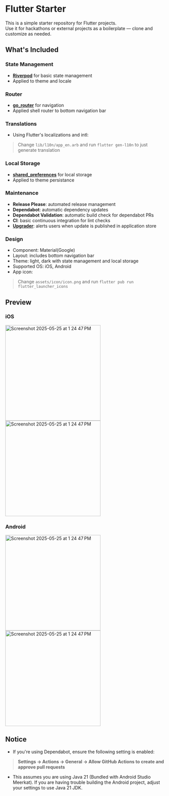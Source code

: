 # Flutter Starter

This is a simple starter repository for Flutter projects.  
Use it for hackathons or external projects as a boilerplate — clone and customize as needed.

## What's Included

### State Management

- [**Riverpod**](https://riverpod.dev/) for basic state management
- Applied to theme and locale

### Router

- [**go_router**](https://pub.dev/packages/go_router) for navigation
- Applied shell router to bottom navigation bar

### Translations

- Using Flutter's localizations and intl:

> Change `lib/l10n/app_en.arb` and run `flutter gen-l10n` to just generate translation

### Local Storage

- [**shared_preferences**](https://pub.dev/packages/shared_preferences) for local storage
- Applied to theme persistance

### Maintenance

- **Release Please**: automated release management
- **Dependabot**: automatic dependency updates
- **Dependabot Validation**: automatic build check for dependabot PRs
- **CI**: basic continuous integration for lint checks
- [**Upgrader**](https://pub.dev/packages/upgrader): alerts users when update is published in
  application store

### Design

- Component: Material(Google)
- Layout: includes bottom navigation bar
- Theme: light, dark with state management and local storage
- Supported OS: iOS, Android
- App icon:

> Change `assets/icon/icon.png` and run `flutter pub run flutter_launcher_icons`

## Preview

<!-- markdownlint-disable MD033 -->

### iOS

<img width="300" alt="Screenshot 2025-05-25 at 1 24 47 PM" src="https://github.com/user-attachments/assets/d038ce8b-a4e7-4956-88d9-a15d2c5fc828" />

<img width="300" alt="Screenshot 2025-05-25 at 1 24 47 PM" src="https://github.com/user-attachments/assets/034419d1-1075-4610-97cc-121e4b16c293" />

### Android

<img width="300" alt="Screenshot 2025-05-25 at 1 24 47 PM" src="https://github.com/user-attachments/assets/36dca49c-e37f-432f-b93d-461fad5a6ae7" />

<img width="300" alt="Screenshot 2025-05-25 at 1 24 47 PM" src="https://github.com/user-attachments/assets/79d4995a-a774-44c8-9918-798a28c30b14" />

## Notice

- If you're using Dependabot, ensure the following setting is enabled:

> **Settings → Actions → General → Allow GitHub Actions to create and approve pull requests**

- This assumes you are using Java 21 (Bundled with Android Studio Meerkat). If you are having
  trouble building the Android project, adjust your settings to use Java 21 JDK.
